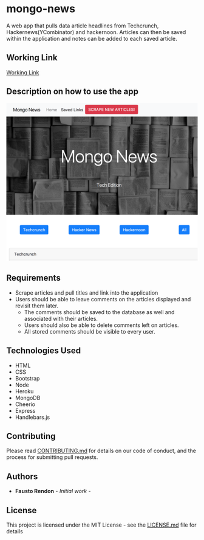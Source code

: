 # mongo-news
A web app that pulls data article headlines from Techcrunch, Hackernews(YCombinator) and hackernoon. Articles can then be saved within the application and notes can be added to each saved article. 

## Working Link
 
[Working Link](https://obscure-dusk-73998.herokuapp.com/)

## Description on how to use the app

![Mongo News](/public/assets/images/mongo_news.png)


## Requirements

- Scrape articles and pull titles and link into the application
- Users should be able to leave comments on the articles displayed and revisit them later.
	- The comments should be saved to the database as well and associated with their articles.
	- Users should also be able to delete comments left on articles.
	- All stored comments should be visible to every user.

## Technologies Used

- HTML
- CSS
- Bootstrap
- Node
- Heroku
- MongoDB
- Cheerio
- Express
- Handlebars.js

## Contributing

Please read [CONTRIBUTING.md](https://gist.github.com/PurpleBooth/b24679402957c63ec426) for details on our code of conduct, and the process for submitting pull requests.

## Authors

* **Fausto Rendon** - *Initial work* -


## License

This project is licensed under the MIT License - see the [LICENSE.md](LICENSE.md) file for details